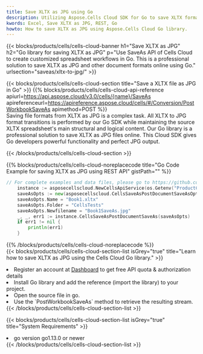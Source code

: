 ```yaml
---
title: Save XLTX as JPG using Go 
description: Utilizing Aspose.Cells Cloud SDK for Go to save XLTX format file as JPG format file. 
kwords: Excel, Save XLTX as JPG, REST, Go
howto: How to save XLTX as JPG using Aspose.Cells Cloud Go library.
---
```



{{< blocks/products/cells/cells-cloud-banner h1="Save XLTX as JPG" h2="Go library for saving XLTX as JPG" p="Use SaveAs API of Cells Cloud to create customized spreadsheet workflows in Go. This is a professional solution to save XLTX as JPG and other document formats online using Go." urlsection="saveas/xltx-to-jpg/" >}}

{{< blocks/products/cells/cells-cloud-section  title="Save a XLTX file as JPG in Go" >}}
{{% blocks/products/cells/cells-cloud-api-reference  apiurl=https://api.aspose.cloud/v3.0/cells/{name}/SaveAs  apireferenceurl=https://apireference.aspose.cloud/cells/#/Conversion/PostWorkbookSaveAs  apimethod=POST %}}
<br/>
Saving file formats from XLTX as JPG is a complex task. All XLTX to JPG format transitions is performed by our Go SDK while maintaining the source XLTX spreadsheet's main structural and logical content. Our Go library is a professional solution to save XLTX as JPG files online. This Cloud SDK gives Go developers powerful functionality and perfect JPG output.

{{< /blocks/products/cells/cells-cloud-section >}}

{{% blocks/products/cells/cells-cloud-noreplacecode title="Go Code Example for saving XLTX as JPG using REST API" gistPath="" %}}
  
```go
// For complete examples and data files, please go to https://github.com/aspose-cells-cloud/aspose-cells-cloud-go/
    instance := asposecellscloud.NewCellsApiService(os.Getenv("ProductClientId"), os.Getenv("ProductClientSecret"))
    saveAsOpts := new(asposecellscloud.CellsSaveAsPostDocumentSaveAsOpts)
    saveAsOpts.Name = "Book1.xltx"
    saveAsOpts.Folder = "CellsTests"
    saveAsOpts.Newfilename = "Book1SaveAs.jpg"
    _, _, err1 := instance.CellsSaveAsPostDocumentSaveAs(saveAsOpts)
    if err1 != nil {
	    println(err1)
    }
```
  
{{% /blocks/products/cells/cells-cloud-noreplacecode  %}}
<br/>
{{< blocks/products/cells/cells-cloud-section-list isGrey="true"  title="Learn how to save XLTX as JPG using the Cells Cloud Go library." >}}
<li>Register an account at <a href="https://dashboard.aspose.cloud/">Dashboard</a> to get free API quota & authorization details</li>
<li>Install Go library and add the reference (import the library) to your project.</li>
<li>Open the source file in go.</li>
<li>Use the `PostWorkbookSaveAs` method to retrieve the resulting stream.</li>
{{< /blocks/products/cells/cells-cloud-section-list >}}

{{< blocks/products/cells/cells-cloud-section-list isGrey="true"  title="System Requirements" >}}
<li>go version go1.13.0 or newer</li>
{{< /blocks/products/cells/cells-cloud-section-list >}}
